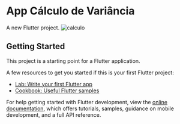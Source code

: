 # App Cálculo de Variância

A new Flutter project.
![calculo](https://user-images.githubusercontent.com/101178205/192093463-c078b37b-0757-497e-95aa-cfd7dd07e82b.png)

## Getting Started

This project is a starting point for a Flutter application.

A few resources to get you started if this is your first Flutter project:

- [Lab: Write your first Flutter app](https://docs.flutter.dev/get-started/codelab)
- [Cookbook: Useful Flutter samples](https://docs.flutter.dev/cookbook)

For help getting started with Flutter development, view the
[online documentation](https://docs.flutter.dev/), which offers tutorials,
samples, guidance on mobile development, and a full API reference.

